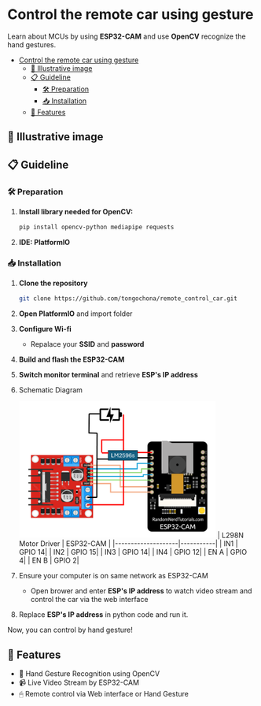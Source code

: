 # Control the remote car using gesture
Learn about MCUs by using **ESP32-CAM** and use **OpenCV** recognize the hand gestures.

- [Control the remote car using gesture](#control-the-remote-car-using-gesture)
  - [📸 Illustrative image](#-illustrative-image)
  - [📋 Guideline](#-guideline)
    - [🛠 Preparation](#-preparation)
    - [📥 Installation](#-installation)
  - [🚀 Features](#-features)


## 📸 Illustrative image
## 📋 Guideline
### 🛠 Preparation
1. **Install library needed for OpenCV:**

    ```bash
    pip install opencv-python mediapipe requests
    ```
2. **IDE: PlatformIO**
### 📥 Installation
1. **Clone the repository**
    ```bash
    git clone https://github.com/tongochona/remote_control_car.git
    ```
2. **Open PlatformIO** and import folder
3. **Configure Wi-fi**
   
    - Repalace your **SSID** and **password**
4. **Build and flash the ESP32-CAM**
5. **Switch monitor terminal** and retrieve **ESP's IP address**
6. Schematic Diagram

    <img src="image/layout.png" alt="Circuit" width="400" />
    | L298N Motor Driver | ESP32-CAM |
    |--------------------|-----------|
    | IN1 | GPIO 14|
    | IN2 | GPIO 15|
    | IN3 | GPIO 14|
    | IN4 | GPIO 12|
    | EN A | GPIO 4|
    | EN B | GPIO 2|

7. Ensure your computer is on same network as ESP32-CAM 
   - Open brower and enter **ESP's IP address** to watch video stream and control the car via the web interface
8. Replace **ESP's IP address** in python code and run it.

Now, you can control by hand gesture!

## 🚀 Features ##
- 🤚 Hand Gesture Recognition using OpenCV
- 📹 Live Video Stream by ESP32-CAM
- 🖱 Remote control via Web interface or Hand Gesture


